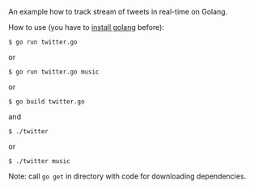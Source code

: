 An example how to track stream of tweets in real-time on Golang.

How to use (you have to [install golang](http://golang.org/doc/install) before):

    $ go run twitter.go

or

    $ go run twitter.go music

or

    $ go build twitter.go

and 

    $ ./twitter

or

    $ ./twitter music

Note: call `go get` in directory with code for downloading dependencies.